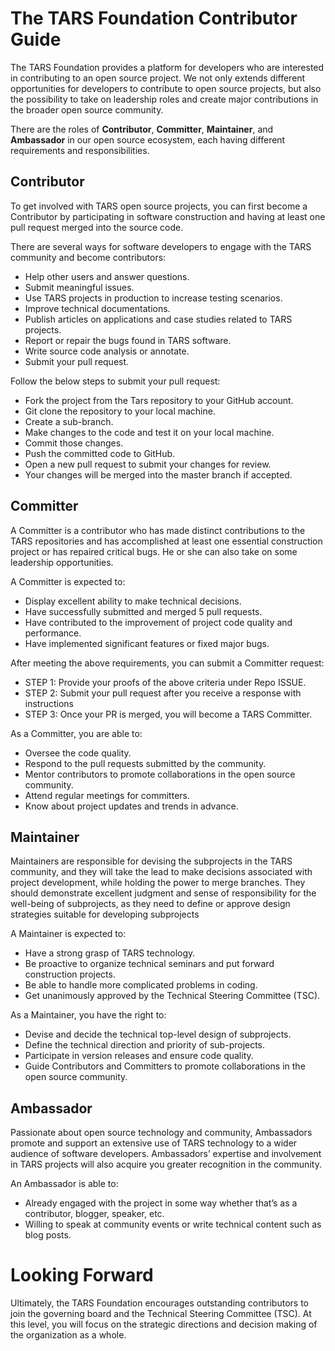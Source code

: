 # The TARS Foundation Contributor Guide
The TARS Foundation provides a platform for developers who are interested in contributing to an open source project. We not only extends different opportunities for developers to contribute to open source projects, but also the possibility to take on leadership roles and create major contributions in the broader open source community. 

There are the roles of **Contributor**, **Committer**, **Maintainer**, and **Ambassador** in our open source ecosystem, each having different requirements and responsibilities. 

## Contributor
To get involved with TARS open source projects, you can first become a Contributor by participating in software construction and having at least one pull request merged into the source code. 

There are several ways for software developers to engage with the TARS community and become contributors:
- Help other users and answer questions.
- Submit meaningful issues.
- Use TARS projects in production to increase testing scenarios.
- Improve technical documentations.
- Publish articles on applications and case studies related to TARS projects.
- Report or repair the bugs found in TARS software.
- Write source code analysis or annotate. 
- Submit your pull request.

Follow the below steps to submit your pull request:
- Fork the project from the Tars repository to your GitHub account.
- Git clone the repository to your local machine.
- Create a sub-branch.
- Make changes to the code and test it on your local machine.
- Commit those changes.
- Push the committed code to GitHub.
- Open a new pull request to submit your changes for review.
- Your changes will be merged into the master branch if accepted.

## Committer
A Committer is a contributor who has made distinct contributions to the TARS repositories and has accomplished at least one essential construction project or has repaired critical bugs. He or she can also take on some leadership opportunities.

A Committer is expected to:
- Display excellent ability to make technical decisions.
- Have successfully submitted and merged 5 pull requests.
- Have contributed to the improvement of project code quality and performance.
- Have implemented significant features or fixed major bugs.

After meeting the above requirements, you can submit a Committer request:
  - STEP 1: Provide your proofs of the above criteria under Repo ISSUE.
  - STEP 2: Submit your pull request after you receive a response with instructions
  - STEP 3: Once your PR is merged, you will become a TARS Committer.


As a Committer, you are able to:
- Oversee the code quality.
- Respond to the pull requests submitted by the community.
- Mentor contributors to promote collaborations in the open source community.
- Attend regular meetings for committers. 
- Know about project updates and trends in advance.


## Maintainer
Maintainers are responsible for devising the subprojects in the TARS community, and they will take the lead to make decisions associated with project development, while holding the power to merge branches. They should demonstrate excellent judgment and sense of responsibility for the well-being of subprojects, as they need to define or approve design strategies suitable for developing subprojects 

A Maintainer is expected to:
- Have a strong grasp of TARS technology.
- Be proactive to organize technical seminars and put forward construction projects.
- Be able to handle more complicated problems in coding.
- Get unanimously approved by the Technical Steering Committee (TSC).

As a Maintainer, you have the right to:
- Devise and decide the technical top-level design of subprojects.
- Define the technical direction and priority of sub-projects.
- Participate in version releases and ensure code quality.
- Guide Contributors and Committers to promote collaborations in the open source community.

## Ambassador
Passionate about open source technology and community, Ambassadors promote and support an extensive use of TARS technology to a wider audience of software developers. Ambassadors’ expertise and involvement in TARS projects will also acquire you greater recognition in the community.

An Ambassador is able to:
- Already engaged with the project in some way whether that’s as a contributor, blogger, speaker, etc.
- Willing to speak at community events or write technical content such as blog posts.

# Looking Forward
Ultimately, the TARS Foundation encourages outstanding contributors to join the governing board and the Technical Steering Committee (TSC). At this level, you will focus on the strategic directions and decision making of the organization as a whole.
